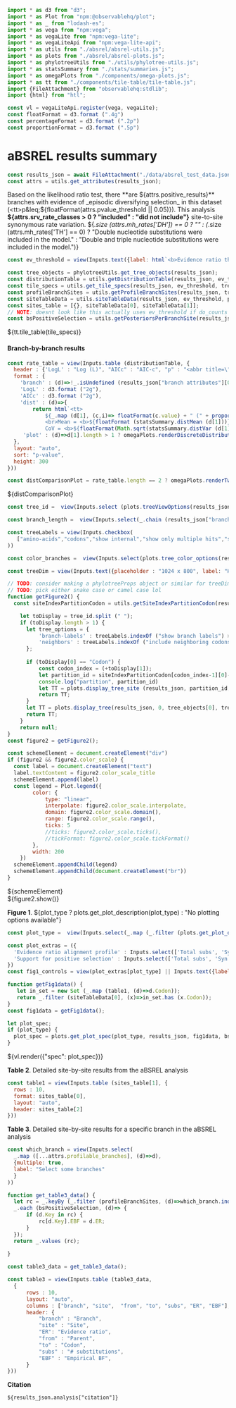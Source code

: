 ```js
import * as d3 from "d3";
import * as Plot from "npm:@observablehq/plot";
import * as _ from "lodash-es";
import * as vega from "npm:vega";
import * as vegaLite from "npm:vega-lite";
import * as vegaLiteApi from "npm:vega-lite-api";
import * as utils from "./absrel/absrel-utils.js";
import * as plots from "./absrel/absrel-plots.js";
import * as phylotreeUtils from "./utils/phylotree-utils.js";
import * as statsSummary from "./stats/summaries.js";
import * as omegaPlots from "./components/omega-plots.js";
import * as tt from "./components/tile-table/tile-table.js";
import {FileAttachment} from "observablehq:stdlib";
import {html} from "htl";
```

```js
const vl = vegaLiteApi.register(vega, vegaLite);
const floatFormat = d3.format (".4g")
const percentageFormat = d3.format (".2p")
const proportionFormat = d3.format (".5p")
```

# aBSREL results summary

```js
const results_json = await FileAttachment("./data/absrel_test_data.json").json();
const attrs = utils.get_attributes(results_json);
```

Based on the likelihood ratio test, there **are ${attrs.positive_results}** branches with evidence of _episodic diversifying selection_ in this dataset (<tt>p&leq;${floatFormat(attrs.pvalue_threshold || 0.05)}</tt>).
This analysis **${attrs.srv_rate_classes > 0 ? "included" : "did not include"}** site-to-site synonymous rate variation. ${_.size (attrs.mh_rates['DH']) == 0 ? "" : (_.size (attrs.mh_rates['TH'] == 0) ? "Double nucleotide substitutions were included in the model." : "Double and triple nucleotide substitutions were included in the model.")}

```js
const ev_threshold = view(Inputs.text({label: html`<b>Evidence ratio threshold</b>`, value: "100", submit: "Update"}))
```

```js
const tree_objects = phylotreeUtils.get_tree_objects(results_json);
const distributionTable = utils.getDistributionTable(results_json, ev_threshold, tree_objects);
const tile_specs = utils.get_tile_specs(results_json, ev_threshold, tree_objects);
const profileBranchSites = utils.getProfileBranchSites(results_json, tree_objects);
const siteTableData = utils.siteTableData(results_json, ev_threshold, profileBranchSites);
const sites_table = [{}, siteTableData[0], siteTableData[1]];
// NOTE: doesnt look like this actually uses ev_threshold if do_counts is false anyhow..
const bsPositiveSelection = utils.getPosteriorsPerBranchSite(results_json, false, ev_threshold, tree_objects);
```

<div>${tt.tile_table(tile_specs)}</div>

#### Branch-by-branch results

```js
const rate_table = view(Inputs.table (distributionTable, {
  header : {'LogL' : "Log (L)", "AICc" : "AIC-c", "p" : "<abbr title=\"Number of estimated parameters\">Params.</abbr>", "dist" : "ω distribution", "plot" : "ω plot"},
  format : {
    'branch' : (d)=>!_.isUndefined (results_json["branch attributes"][0][d]["Corrected P-value"]) && results_json["branch attributes"][0][d]["Corrected P-value"]<=0.05 ? html`<b>${d}</b>` : d,
    'LogL' : d3.format ("2g"),
    'AICc' : d3.format ("2g"),
    'dist' : (d)=>{
        return html`<tt>
            ${_.map (d[1], (c,i)=> floatFormat(c.value) + " (" + proportionFormat(c.weight) + ") ")}
            <br>Mean = <b>${floatFormat (statsSummary.distMean (d[1]))}</b>, 
            CoV = <b>${floatFormat(Math.sqrt(statsSummary.distVar (d[1]))/statsSummary.distMean (d[1]))}</b></tt>`},
     'plot' : (d)=>d[1].length > 1 ? omegaPlots.renderDiscreteDistribution (d[1],{"height" : 40, "width" : 150, "ticks" : 2, "scale" : "log", "ref" : [1]}) : ''
  },
  layout: "auto",
  sort: "p-value",
  height: 300
}))
```

```js
const distComparisonPlot = rate_table.length == 2 ? omegaPlots.renderTwoDiscreteDistributions (rate_table[0].dist[1],rate_table[1].dist[1],{"label" : {"chart" : rate_table[0].plot[0], "series" : [rate_table[0].dist[3],rate_table[1].dist[3]]}, "width" : 700, "height" : 120, "scale" : "sqrt", "margin" : {top: 5, right: 250, bottom: 30, left: 20}}) : html`<small>Select exactly two distributions to plot a side-by-side comparison</small>`
```
<div>${distComparisonPlot}</div>

```js
const tree_id =  view(Inputs.select (plots.treeViewOptions(results_json), {label: html`<b>Tree to view</b>`, placeholder : "Select something to view", "value" : "Alignment-wide tree"}))
```

```js
const branch_length =  view(Inputs.select(_.chain (results_json["branch attributes"]["attributes"]).toPairs().filter (d=>d[1]["attribute type"] == "branch length").map (d=>d[0]).value(),{value: "Baseline MG94xREV", label: html`<b>Branch length </b>`}))
```

```js
const treeLabels = view(Inputs.checkbox(
   ["amino-acids","codons","show internal","show only multiple hits","show only non-synonymous changes","sequence names","align tips","include neighboring codons","show branch labels"],{"value" : ["amino-acids","align tips"], label: html`<b>Tree labels</b>` }
))
```

```js
const color_branches =  view(Inputs.select(plots.tree_color_options(results_json, ev_threshold),{value: "Support for selection", label: html`<b>Color branches </b>`}))
```

```js
const treeDim = view(Inputs.text({placeholder : "1024 x 800", label: "H x W (pixels)", submit: "Resize", value: "1024 x 800"}))
```

```js
// TODO: consider making a phylotreeProps object or similar for treeDim, treeLabels, branch_length and color_branches
// TODO: pick either snake case or camel case lol
function getFigure2() {
  const siteIndexPartitionCodon = utils.getSiteIndexPartitionCodon(results_json);

    let toDisplay = tree_id.split (" ");
    if (toDisplay.length > 1) {
      let tree_options = {  
          'branch-labels' : treeLabels.indexOf ("show branch labels") >= 0,
          'neighbors' : treeLabels.indexOf ("include neighboring codons") >= 0
      };
      
      if (toDisplay[0] == "Codon") {  
          const codon_index = (+toDisplay[1]);
          let partition_id = siteIndexPartitionCodon[codon_index-1][0]-1;
          console.log("partition", partition_id)
          let TT = plots.display_tree_site (results_json, partition_id, tree_objects[0], codon_index, tree_options, ev_threshold, treeDim, treeLabels, branch_length, color_branches, attrs.partition_sizes);
          return TT;
      } 
      let TT = plots.display_tree(results_json, 0, tree_objects[0], tree_options, ev_threshold, treeDim, treeLabels, branch_length, color_branches);
      return TT;
    }
    return null;
}
const figure2 = getFigure2();
```

```js
const schemeElement = document.createElement("div")
if (figure2 && figure2.color_scale) {
  const label = document.createElement("text")
  label.textContent = figure2.color_scale_title
  schemeElement.append(label)
  const legend = Plot.legend({
        color: {
            type: "linear",
            interpolate: figure2.color_scale.interpolate,
            domain: figure2.color_scale.domain(),
            range: figure2.color_scale.range(),
            ticks: 5
            //ticks: figure2.color_scale.ticks(),
            //tickFormat: figure2.color_scale.tickFormat()
        },
        width: 200
    })
  schemeElement.appendChild(legend)
  schemeElement.appendChild(document.createElement("br"))
}
```
<div>${schemeElement}</div>
<link rel=stylesheet href='https://cdn.jsdelivr.net/npm/phylotree@0.1/phylotree.css'>
<div id="tree_container">${figure2.show()}</div>

**Figure 1**. ${plot_type ? plots.get_plot_description(plot_type) : "No plotting options available"}

```js
const plot_type =  view(Inputs.select(_.map (_.filter (plots.get_plot_options(attrs.srv_rate_classes, attrs.srv_distribution, bsPositiveSelection, profileBranchSites), (d)=>d[1](results_json)), d=>d[0]),{label: html`<b>Plot type</b>`, value : 'Evidence ratio alignment profile'}))
```

```js
const plot_extras = ({
  'Evidence ratio alignment profile' : Inputs.select(['Total subs', 'Syn subs', 'Non-syn subs'], {'label' : 'Circle size'} ),
  'Support for positive selection' : Inputs.select(['Total subs', 'Syn subs', 'Non-syn subs'], {'label' : 'Circle size'} )
})
const fig1_controls = view(plot_extras[plot_type] || Inputs.text({label: "Plot options", value: "None", disabled: true}))
```

```js
function getFig1data() {
   let in_set = new Set (_.map (table1, (d)=>d.Codon));
   return _.filter (siteTableData[0], (x)=>in_set.has (x.Codon));
}
const fig1data = getFig1data();
```

```js
let plot_spec;
if (plot_type) {
  plot_spec = plots.get_plot_spec(plot_type, results_json, fig1data, bsPositiveSelection, rate_table, attrs, fig1_controls, tree_objects, profileBranchSites)
}
```
<div>${vl.render({"spec": plot_spec})}</div>

**Table 2**. Detailed site-by-site results from the aBSREL analysis

```js
const table1 = view(Inputs.table (sites_table[1], {
  rows : 10,
  format: sites_table[0],
  layout: "auto",
  header: sites_table[2]
}))
```

**Table 3**. Detailed site-by-site results for a specific branch in the aBSREL analysis

```js
const which_branch = view(Inputs.select(
  _.map ([...attrs.profilable_branches], (d)=>d),
  {multiple: true,
  label: "Select some branches"
  }
))
```

```js
function get_table3_data() {
  let rc = _.keyBy (_.filter (profileBranchSites, (d)=>which_branch.indexOf (d.branch)>=0), (d)=>d.Key);
  _.each (bsPositiveSelection, (d)=> {
      if (d.Key in rc) {
          rc[d.Key].EBF = d.ER;
      }
  });
  return _.values (rc);
     
}

const table3_data = get_table3_data();
```

```js
const table3 = view(Inputs.table (table3_data,
  {
      rows : 10,
      layout: "auto",
      columns : ["branch", "site",  "from", "to", "subs", "ER", "EBF"],
      header: {
          "branch" : "Branch",
          "site" : "Site",
          "ER": "Evidence ratio",
          "from" : "Parent",
          "to" : "Codon",
          "subs" : "# substitutions",
          "EBF" : "Empirical BF",
      }
}))
```

**Citation**

<p><tt><small>${results_json.analysis["citation"]}</small></tt></p>